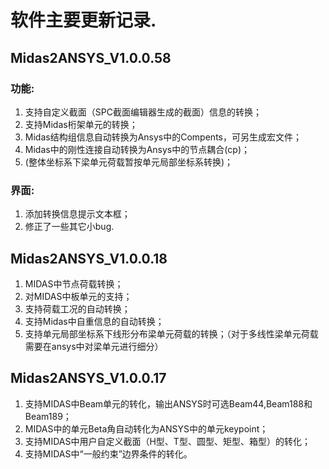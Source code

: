 # 软件主要更新记录.
## Midas2ANSYS\_V1.0.0.58 ##
### 功能: ###
  1. 支持自定义截面（SPC截面编辑器生成的截面）信息的转换；
  1. 支持Midas桁架单元的转换；
  1. Midas结构组信息自动转换为Ansys中的Compents，可另生成宏文件；
  1. Midas中的刚性连接自动转换为Ansys中的节点耦合(cp)；
  1. (整体坐标系下梁单元荷载暂按单元局部坐标系转换)；
### 界面: ###
  1. 添加转换信息提示文本框；
  1. 修正了一些其它小bug.

## Midas2ANSYS\_V1.0.0.18 ##

  1. MIDAS中节点荷载转换；
  1. 对MIDAS中板单元的支持；
  1. 支持荷载工况的自动转换；
  1. 支持Midas中自重信息的自动转换；
  1. 支持单元局部坐标系下线形分布梁单元荷载的转换；（对于多线性梁单元荷载需要在ansys中对梁单元进行细分）


## Midas2ANSYS\_V1.0.0.17 ##

  1. 支持MIDAS中Beam单元的转化，输出ANSYS时可选Beam44,Beam188和Beam189；
  1. MIDAS中的单元Beta角自动转化为ANSYS中的单元keypoint；
  1. 支持MIDAS中用户自定义截面（H型、T型、圆型、矩型、箱型）的转化；
  1. 支持MIDAS中“一般约束”边界条件的转化。